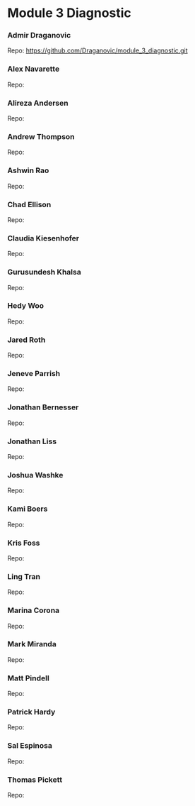# Module 3 Diagnostic

### Admir Draganovic
  Repo: https://github.com/Draganovic/module_3_diagnostic.git

### Alex Navarette
  Repo: 

### Alireza Andersen
  Repo: 

### Andrew Thompson
  Repo: 

### Ashwin Rao
  Repo: 

### Chad Ellison
  Repo: 

### Claudia Kiesenhofer
  Repo: 

### Gurusundesh Khalsa
  Repo: 

### Hedy Woo
  Repo: 

### Jared Roth
  Repo: 

### Jeneve Parrish
  Repo: 

### Jonathan Bernesser
  Repo: 

### Jonathan Liss
  Repo: 

### Joshua Washke
  Repo: 

### Kami Boers
  Repo: 

### Kris Foss
  Repo: 

### Ling Tran
  Repo: 

### Marina Corona
  Repo: 

### Mark Miranda
  Repo: 

### Matt Pindell
  Repo: 

### Patrick Hardy
  Repo: 

### Sal Espinosa
  Repo: 

### Thomas Pickett
  Repo: 


